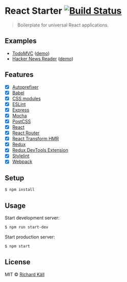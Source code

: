 # React Starter [![Build Status](https://travis-ci.org/richardkall/react-starter.svg?branch=master)](https://travis-ci.org/richardkall/react-starter)

> Boilerplate for universal React applications.

## Examples

- [TodoMVC](https://github.com/richardkall/react-starter-todomvc) ([demo](https://react-starter-todomvc.herokuapp.com))
- [Hacker News Reader](https://github.com/richardkall/react-starter-hn) ([demo](https://react-starter-hn.herokuapp.com))

## Features

- [x] [Autoprefixer](https://github.com/postcss/autoprefixer)
- [x] [Babel](https://babeljs.io/)
- [x] [CSS modules](https://github.com/css-modules/css-modules)
- [x] [ESLint](http://eslint.org/)
- [x] [Express](http://expressjs.com/)
- [x] [Mocha](https://mochajs.org/)
- [x] [PostCSS](https://github.com/postcss/postcss)
- [x] [React](http://facebook.github.io/react/)
- [x] [React Router](https://github.com/reactjs/react-router)
- [x] [React Transform HMR](https://github.com/gaearon/react-transform-hmr)
- [x] [Redux](http://redux.js.org/)
- [x] [Redux DevTools Extension](https://github.com/zalmoxisus/redux-devtools-extension)
- [x] [Stylelint](http://stylelint.io/)
- [x] [Webpack](https://webpack.github.io)

## Setup

```bash
$ npm install
```

## Usage

Start development server:

```bash
$ npm run start-dev
```

Start production server:

```bash
$ npm start
```

## License

MIT © [Richard Käll](https://richardkall.se)
